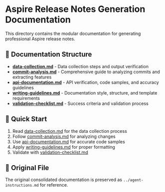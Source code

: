 # Aspire Release Notes Generation Documentation

This directory contains the modular documentation for generating professional Aspire release notes.

## 📁 Documentation Structure

- **[data-collection.md](data-collection.md)** - Data collection steps and output verification
- **[commit-analysis.md](commit-analysis.md)** - Comprehensive guide to analyzing commits and extracting features
- **[api-documentation.md](api-documentation.md)** - API verification, code samples, and accuracy guidelines
- **[writing-guidelines.md](writing-guidelines.md)** - Documentation style, structure, and template requirements
- **[validation-checklist.md](validation-checklist.md)** - Success criteria and validation process

## 🎯 Quick Start

1. Read [data-collection.md](data-collection.md) for the data collection process
2. Follow [commit-analysis.md](commit-analysis.md) for analyzing changes
3. Use [api-documentation.md](api-documentation.md) for accurate code samples
4. Apply [writing-guidelines.md](writing-guidelines.md) for proper formatting
5. Validate with [validation-checklist.md](validation-checklist.md)

## 🔄 Original File

The original consolidated documentation is preserved as `../agent-instructions.md` for reference.
